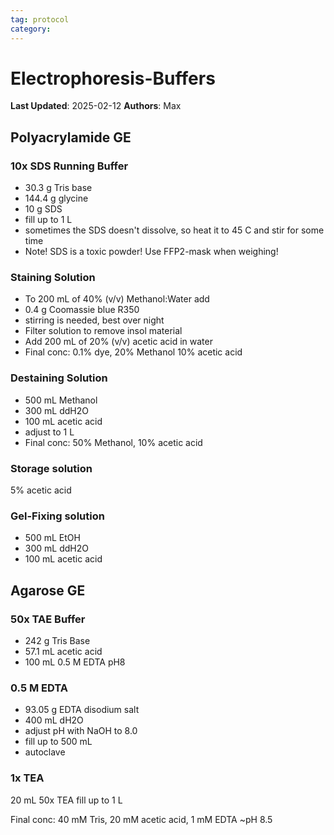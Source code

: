 ```yaml
---
tag: protocol
category: 
---
```

# Electrophoresis-Buffers

**Last Updated**: 2025-02-12
**Authors**: Max

## Polyacrylamide GE
### 10x SDS Running Buffer
- 30.3 g Tris base
- 144.4 g glycine
- 10 g SDS
- fill up to 1 L
- sometimes the SDS doesn't dissolve, so heat it to 45 C and stir for some time
- Note! SDS is a toxic powder! Use FFP2-mask when weighing!

### Staining Solution
- To 200 mL of 40% (v/v) Methanol:Water add
- 0.4 g Coomassie blue R350 
- stirring is needed, best over night
- Filter solution to remove insol material
- Add 200 mL of 20% (v/v) acetic acid in water
- Final conc: 0.1% dye, 20% Methanol 10% acetic acid
### Destaining Solution
-  500 mL Methanol
- 300 mL ddH2O
- 100 mL acetic acid
- adjust to 1 L
- Final conc: 50% Methanol, 10% acetic acid

### Storage solution
5% acetic acid

### Gel-Fixing solution 
- 500 mL EtOH
- 300 mL ddH2O
- 100 mL acetic acid

## Agarose GE

### 50x TAE Buffer
- 242 g Tris Base
- 57.1 mL acetic acid
- 100 mL 0.5 M EDTA pH8

### 0.5 M EDTA
- 93.05 g EDTA disodium salt
- 400 mL dH2O
- adjust pH with NaOH to 8.0
- fill up to 500 mL
- autoclave

### 1x TEA
20 mL 50x TEA fill up to 1 L

Final conc: 40 mM Tris, 20 mM acetic acid, 1 mM EDTA ~pH 8.5